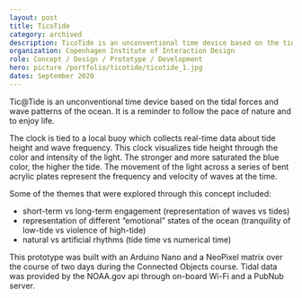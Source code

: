 ```yaml
---
layout: post
title: TicoTide
category: archived
description: TicoTide is an unconventional time device based on the tidal forces and wave patterns of the ocean.
organization: Copenhagen Institute of Interaction Design
role: Concept / Design / Prototype / Development
hero: picture /portfolio/ticotide/ticotide_1.jpg
dates: September 2020
---
```


<div class="row">
	<div class="col-md-6 col-md-offset-6" markdown="1">

Tic@Tide is an unconventional time device based on the tidal forces and wave patterns of the ocean. It is a reminder to follow the pace of nature and to enjoy life.

The clock is tied to a local buoy which collects real-time data about tide height and wave frequency. This clock visualizes tide height through the color and intensity of the light. The stronger and more saturated the blue color, the higher the tide. The movement of the light across a series of bent acrylic plates represent the frequency and velocity of waves at the time.

Some of the themes that were explored through this concept included:

- short-term vs long-term engagement (representation of waves vs tides)
- representation of different “emotional” states of the ocean (tranquility of low-tide vs violence of high-tide)
- natural vs artificial rhythms (tide time vs numerical time)

This prototype was built with an Arduino Nano and a NeoPixel matrix over the course of two days during the Connected Objects course. Tidal data was provided by the NOAA.gov api through on-board Wi-Fi and a PubNub server.
		
</div>
</div>